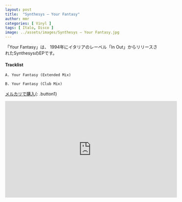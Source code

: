 ```yaml
---
layout: post
title:  "Synthesys – Your Fantasy"
author: mmr
categories: [ Vinyl ]
tags: [ Italo, Disco ]
image: ../assets/images/Synthesys – Your Fantasy.jpg
---
```


「Your Fantasy」は、
1994年にイタリアのレーベル「In Out」からリリースされたSynthesysのEPです。


#### Tracklist
```md
A. Your Fantasy (Extended Mix)

B. Your Fantasy (Club Mix)
```

[メルカリで購入](https://jp.mercari.com/item/m47169289475?afid=6142608987){: .button1}

<iframe width="560" height="315" src="https://www.youtube.com/embed/5KoYmbeD93I?si=s3qk0ffCxZHFwHtf" title="YouTube video player" frameborder="0" allow="accelerometer; autoplay; clipboard-write; encrypted-media; gyroscope; picture-in-picture; web-share" referrerpolicy="strict-origin-when-cross-origin" allowfullscreen></iframe>